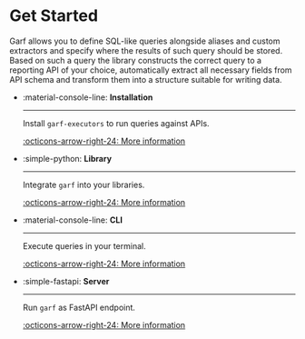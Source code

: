# Get Started

Garf allows you to define SQL-like queries alongside aliases and custom extractors and specify where the results of such query should be stored.
Based on such a query the library constructs the correct query to a reporting API of your choice, automatically extract all necessary fields from API schema
and transform them into a structure suitable for writing data.

<div class="grid cards" markdown>

-   :material-console-line: **Installation**

    ----

    Install `garf-executors` to run queries against APIs.

    [:octicons-arrow-right-24: More information](installation.md)

-   :simple-python: **Library**

    ----

    Integrate `garf` into your libraries.

    [:octicons-arrow-right-24: More information](library.md)

-   :material-console-line: **CLI**

    ----

    Execute queries in your terminal.

    [:octicons-arrow-right-24: More information](cli.md)

-   :simple-fastapi: **Server**

    ----

    Run `garf` as FastAPI endpoint.

    [:octicons-arrow-right-24: More information](server.md)
</div>
